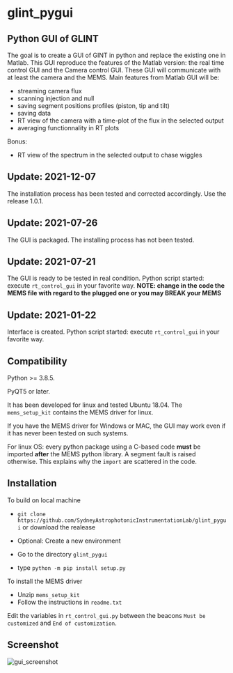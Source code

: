 # glint_pygui
## Python GUI of GLINT

The goal is to create a GUI of GINT in python and replace the existing one in Matlab.
This GUI reproduce the features of the Matlab version: the real time control GUI and the Camera control GUI.
These GUI will communicate with at least the camera and the MEMS.
Main features from Matlab GUI will be:
- streaming camera flux
- scanning injection and null
- saving segment positions profiles (piston, tip and tilt)
- saving data
- RT view of the camera with a time-plot of the flux in the selected output
- averaging functionnality in RT plots

Bonus:
- RT view of the spectrum in the selected output to chase wiggles

## Update: 2021-12-07
The installation process has been tested and corrected accordingly.
Use the release 1.0.1.

## Update: 2021-07-26
The GUI is packaged.
The installing process has not been tested.

## Update: 2021-07-21
The GUI is ready to be tested in real condition.
Python script started: execute ``rt_control_gui`` in your favorite way.
**NOTE: change in the code the MEMS file with regard to the plugged one or you may BREAK your MEMS**

## Update: 2021-01-22
Interface is created.
Python script started: execute ``rt_control_gui`` in your favorite way.

## Compatibility
Python >= 3.8.5.

PyQT5 or later.

It has been developed for linux and tested Ubuntu 18.04.
The `mems_setup_kit` contains the MEMS driver for linux.

If you have the MEMS driver for Windows or MAC, the GUI may work even if it
has never been tested on such systems.

For linux OS: every python package using a C-based code **must** be imported **after** the MEMS python library.
A segment fault is raised otherwise.
This explains why the `import` are scattered in the code.

## Installation
To build on local machine

- `git clone https://github.com/SydneyAstrophotonicInstrumentationLab/glint_pygui` or download the realease

- Optional: Create a new environment

- Go to the directory `glint_pygui`

- type `python -m pip install setup.py`

To install the MEMS driver

- Unzip `mems_setup_kit`
- Follow the instructions in `readme.txt`

Edit the variables in `rt_control_gui.py` between the beacons `Must be customized` and `End of customization`.

## Screenshot
![gui_screenshot](https://user-images.githubusercontent.com/4233805/126922016-d92ac731-087b-4d4c-a2ca-153bbb0d931d.png)

